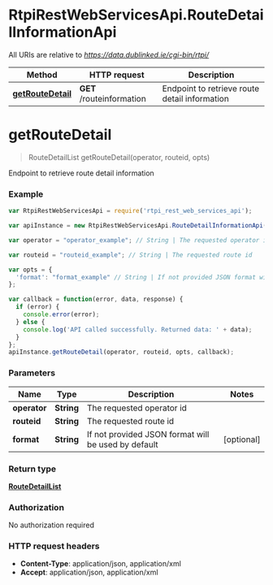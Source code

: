 # RtpiRestWebServicesApi.RouteDetailInformationApi

All URIs are relative to *https://data.dublinked.ie/cgi-bin/rtpi/*

Method | HTTP request | Description
------------- | ------------- | -------------
[**getRouteDetail**](RouteDetailInformationApi.md#getRouteDetail) | **GET** /routeinformation | Endpoint to retrieve route detail information


<a name="getRouteDetail"></a>
# **getRouteDetail**
> RouteDetailList getRouteDetail(operator, routeid, opts)

Endpoint to retrieve route detail information

### Example
```javascript
var RtpiRestWebServicesApi = require('rtpi_rest_web_services_api');

var apiInstance = new RtpiRestWebServicesApi.RouteDetailInformationApi();

var operator = "operator_example"; // String | The requested operator id

var routeid = "routeid_example"; // String | The requested route id

var opts = { 
  'format': "format_example" // String | If not provided JSON format will be used by default
};

var callback = function(error, data, response) {
  if (error) {
    console.error(error);
  } else {
    console.log('API called successfully. Returned data: ' + data);
  }
};
apiInstance.getRouteDetail(operator, routeid, opts, callback);
```

### Parameters

Name | Type | Description  | Notes
------------- | ------------- | ------------- | -------------
 **operator** | **String**| The requested operator id | 
 **routeid** | **String**| The requested route id | 
 **format** | **String**| If not provided JSON format will be used by default | [optional] 

### Return type

[**RouteDetailList**](RouteDetailList.md)

### Authorization

No authorization required

### HTTP request headers

 - **Content-Type**: application/json, application/xml
 - **Accept**: application/json, application/xml

